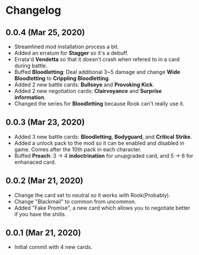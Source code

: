 # Changelog

## 0.0.4 (Mar 25, 2020)

* Streamlined mod installation process a bit.
* Added an erratum for **Stagger** so it's a debuff.
* Errata'd **Vendetta** so that it doesn't crash when refered to in a card during battle.
* Buffed **Bloodletting**: Deal additional 3~5 damage and change **Wide Bloodletting** to **Crippling Bloodletting**.
* Added 2 new battle cards: **Bullseye** and **Provoking Kick**.
* Added 2 new negotiation cards: **Clairvoyance** and **Surprise information**.
* Changed the series for **Bloodletting** because Rook can't really use it.

## 0.0.3 (Mar 23, 2020)

* Added 3 new battle cards: **Bloodletting**, **Bodyguard**, and **Critical Strike**.
* Added a unlock pack to the mod so it can be enabled and disabled in game. Comes after the 10th pack in each character.
* Buffed **Preach**: 3 -> 4 **indoctrination** for unupgraded card, and 5 -> 6 for enhanaced card.

## 0.0.2 (Mar 21, 2020)

* Change the card set to neutral so it works with Rook(Probably).
* Change "Blackmail" to common from uncommon.
* Added "Fake Promise", a new card which allows you to negotiate better if you have the shills.

## 0.0.1 (Mar 21, 2020)

* Initial commit with 4 new cards.
